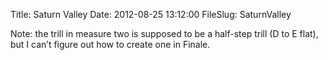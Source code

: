 Title: Saturn Valley
Date: 2012-08-25 13:12:00
FileSlug: SaturnValley

Note: the trill in measure two is supposed to be a half-step trill (D to E flat), but I can’t figure out how to create one in Finale.